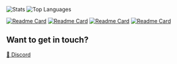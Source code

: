 ![Stats](https://github-readme-stats.vercel.app/api?username=Ju1-js&count_private=true&show_icons=true&theme=merko&border_radius=10&border_color=0A0F0B)
![Top Languages](https://github-readme-stats.vercel.app/api/top-langs?username=Ju1-js&count_private=true&show_icons=true&theme=merko&border_radius=10&border_color=0A0F0B)

[![Readme Card](https://github-readme-stats.vercel.app/api/pin/?username=Ju1-js&repo=25th-hour-dynamic&show_icons=true&theme=merko&border_radius=10&border_color=0A0F0B)](https://github.com/Ju1-js/25th-hour-dynamic)
[![Readme Card](https://github-readme-stats.vercel.app/api/pin/?username=Ju1-js&repo=Ju1-js.github.io&show_icons=true&theme=merko&border_radius=10&border_color=0A0F0B)](https://Ju1-js.github.io)
[![Readme Card](https://github-readme-stats.vercel.app/api/pin/?username=Ju1-js&repo=CssPeriodicTable&show_icons=true&theme=merko&border_radius=10&border_color=0A0F0B)](https://Ju1-js.github.io/CssPeriodicTable)
[![Readme Card](https://github-readme-stats.vercel.app/api/pin/?username=Ju1-js&repo=Ju1-js&show_icons=true&theme=merko&border_radius=10&border_color=0A0F0B)](https://github.com/Ju1-js/Ju1-js)

## Want to get in touch?
<a target="_blank" href="https://discord.com/users/427493897225109504">💬 Discord</a>

